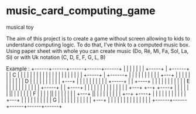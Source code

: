 # music_card_computing_game
musical toy

The aim of this project is to create a game without screen allowing to kids to understand computing logic.
To do that, I've think to a computed music box. 
Using paper sheet with whole you can create music (Do, Ré, Mi, Fa, Sol, La, Si) or with Uk notation (C, D, E, F, G, L, B)

Example : 
+------+------+------+------+------+
|      |      |      |      |      |
|   +-----+   |  +------+   |      |  C
|   |  |  |   |  |   |  |   |      |
|   |  |  |   |  |   |  |   |      |
|   +-----+   |  +------+   |      |
|      |      |      |      |      |
|      |    +---+    |      |      |
|      |    | | |    |      |      |  D
|      |    | | |    |      |      |
|      |    +---+    |      |      |
|      |      |      |      |      |
|   +-----+   |      |   +----+    |
|   |  |  |   |      |   |  | |    |  E
|   |  |  |   |      |   |  | |    |
|   +-----+   |      |   +----+    |
|      |      |      |      |      |
|      |      |      |      |      |
|    +---+   +--+  +----+   |      |
|    | | |   || |  | |  |   |      |  F
|    | | |   || |  | |  |   |      |
|    +---+   || |  | |  |   |      |
|      |     +--+  +----+   |      |
|      |      |      |      |      |
|      |      |    +---+    |      |
|      |      |    | | |    |      |  G
|      |      |    | | |    |      |
|      |      |    +---+    |      |
|      |      |      |      |      |
|      |      |      |      |      |
+------+------+------+------+------+

